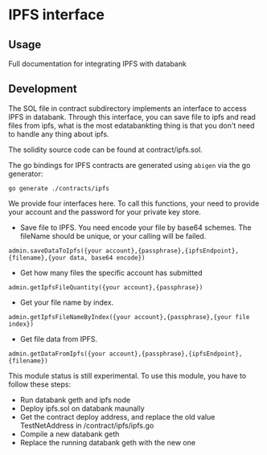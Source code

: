 # IPFS interface

## Usage

Full documentation for integrating IPFS with databank

## Development

The SOL file in contract subdirectory implements an interface to access IPFS in databank. Through this interface, you can save file to ipfs
and read files from ipfs, what is the most edatabankting thing is that you don't need to handle any thing about ipfs.

The solidity source code can be found at contract/ipfs.sol.

The go bindings for IPFS contracts are generated using `abigen` via the go generator:

```shell
go generate ./contracts/ipfs
```

We provide four interfaces here. To call this functions, your need to provide your account and the password for your private key store.

* Save file to IPFS. You need encode your file by base64 schemes. The fileName should be unique, or your calling will be failed.
```shell
admin.saveDataToIpfs({your account},{passphrase},{ipfsEndpoint},{filename},{your data, base64 encode})
```
* Get how many files the specific account has submitted
```shell
admin.getIpfsFileQuantity({your account},{passphrase})
```
* Get your file name by index.
```shell
admin.getIpfsFileNameByIndex({your account},{passphrase},{your file index})
```
* Get file data from IPFS.
```shell
admin.getDataFromIpfs({your account},{passphrase},{ipfsEndpoint},{filename})
```

This module status is still experimental. To use this module, you have to follow these steps:
* Run databank geth and ipfs node
* Deploy ipfs.sol on databank maunally
* Get the contract deploy address, and replace the old value TestNetAddress in /contract/ipfs/ipfs.go
* Compile a new databank geth
* Replace the running databank geth with the new one